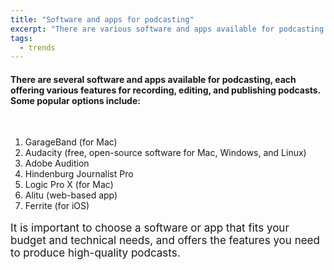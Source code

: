 ```yaml
---
title: "Software and apps for podcasting"
excerpt: "There are various software and apps available for podcasting each with its own set of features and benefits."
tags:
  - trends
---
```


#### There are several software and apps available for podcasting, each offering various features for recording, editing, and publishing podcasts. Some popular options include:

<br>

1. GarageBand (for Mac)
1. Audacity (free, open-source software for Mac, Windows, and Linux)
1. Adobe Audition
1. Hindenburg Journalist Pro
1. Logic Pro X (for Mac)
1. Alitu (web-based app)
1. Ferrite (for iOS)

<p style="font-size:17px;font-weight:400">It is important to choose a software or app that fits your budget and technical needs, and offers the features you need to produce high-quality podcasts.</p>
